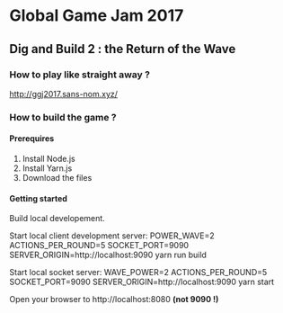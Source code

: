 # Global Game Jam 2017
## Dig and Build 2 : the Return of the Wave
### How to play like straight away ?
http://ggj2017.sans-nom.xyz/

### How to build the game ?
#### Prerequires
1. Install Node.js
2. Install Yarn.js
3. Download the files 

#### Getting started
Build local developement.

Start local client development server: POWER_WAVE=2 ACTIONS_PER_ROUND=5 SOCKET_PORT=9090 SERVER_ORIGIN=http://localhost:9090 yarn run build

Start local socket server: WAVE_POWER=2 ACTIONS_PER_ROUND=5 SOCKET_PORT=9090 SERVER_ORIGIN=http://localhost:9090 yarn start

Open your browser to http://localhost:8080 <b>(not 9090 !)</b>
